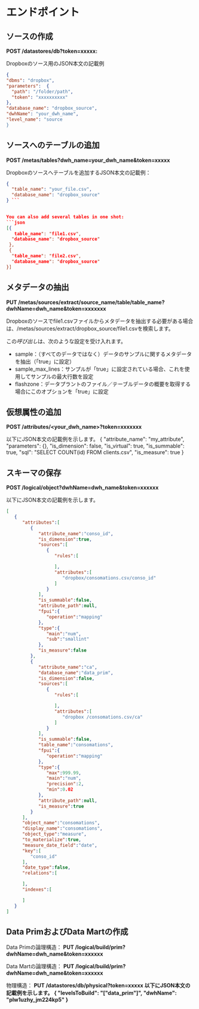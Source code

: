 # エンドポイント
 
 
## ソースの作成
 
**POST /datastores/db?token=xxxxx:**
 
Dropboxのソース用のJSON本文の記載例 
```json
{     
"dbms": "dropbox",     
"parameters":  { 
  "path": "/folder/path",         
  "token": "xxxxxxxxxx"     
},     
"database_name": "dropbox_source",     
"dwhName": "your_dwh_name",     
"level_name": "source 
} 
```
 
 
## ソースへのテーブルの追加 
 
**POST /metas/tables?dwh_name=your_dwh_name&token=xxxxx** 
 
Dropboxのソースへテーブルを追加するJSON本文の記載例： 
```json
{ 
  "table_name": "your_file.csv",     
  "database_name": "dropbox_source" 
} ```

 
You can also add several tables in one shot: 
```json
[{ 
   table_name": "file1.csv",       
  "database_name": "dropbox_source" 
 },
 {  
  "table_name": "file2.csv",       
  "database_name": "dropbox_source" 
}] 
```
 
## メタデータの抽出
 
**PUT /metas/sources/extract/source_name/table/table_name?dwhName=dwh_name&token=xxxxxxx**
 
Dropboxのソースでfile1.csvファイルからメタデータを抽出する必要がある場合は、/metas/sources/extract/dropbox_source/file1.csvを検索します。 
 
この*呼び出し*は、次のような設定を受け入れます。

- sample：（すべてのデータではなく）データのサンプルに関するメタデータを抽出（「true」に設定）
- sample_max_lines：サンプルが「true」に設定されている場合、これを使用してサンプルの最大行数を設定
- flashzone：データプラントのファイル／テーブルデータの概要を取得する場合にこのオプションを「true」に設定

## 仮想属性の追加
 
**POST /attributes/<your_dwh_name>?token=xxxxxxx** 
 
以下にJSON本文の記載例を示します。 {   "attribute_name": "my_attribute",   "parameters": {},   "is_dimension": false,   "is_virtual": true,   "is_summable": true,   "sql": "SELECT COUNT(id) FROM clients.csv",   "is_measure": true } 

## スキーマの保存
 
**POST /logical/object?dwhName=dwh_name&token=xxxxxx** 
 
以下にJSON本文の記載例を示します。

```json
[  
   {  
      "attributes":[  
         {  
            "attribute_name":"conso_id",
            "is_dimension":true,
            "sources":[  
               {  
                  "rules":[  

                  ],
                  "attributes":[  
                     "dropbox/consomations.csv/conso_id"
                  ]
               }
            ],
            "is_summable":false,
            "attribute_path":null,
            "fpui":{  
               "operation":"mapping"
            },
            "type":{  
               "main":"num",
               "sub":"smallint"
            },
            "is_measure":false
         },
         {  
            "attribute_name":"ca",
            "database_name":"data_prim",
            "is_dimension":false,
            "sources":[  
               {  
                  "rules":[  

                  ],
                  "attributes":[  
                     "dropbox /consomations.csv/ca"
                  ]
               }
            ],
            "is_summable":false,
            "table_name":"consomations",
            "fpui":{  
               "operation":"mapping"
            },
            "type":{  
               "max":999.99,
               "main":"num",
               "precision":2,
               "min":0.02
            },
            "attribute_path":null,
            "is_measure":true
         }
      ],
      "object_name":"consomations",
      "display_name":"consomations",
      "object_type":"measure",
      "to_materialize":true,
      "measure_date_field":"date",
      "key":[  
         "conso_id"
      ],
      "date_type":false,
      "relations":[  

      ],
      "indexes":[  

      ]
   }
]
```

## Data PrimおよびData Martの作成 
 
Data Primの論理構造：
**PUT /logical/build/prim?dwhName=dwh_name&token=xxxxxx**
 
Data Martの論理構造：
**PUT /logical/build/prim?dwhName=dwh_name&token=xxxxxx** 

物理構造：
**PUT /datastores/db/physical?token=xxxxx 以下にJSON本文の記載例を示します。 {   "levelsToBuild": "["data_prim"]",   "dwhName": "plw1uzhy_jm224kp5" }** 